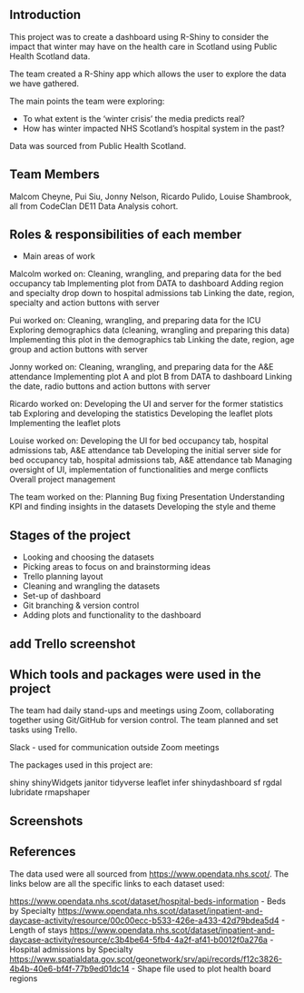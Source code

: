 

## Introduction

This project was to create a dashboard using R-Shiny to consider the impact that winter may have on the health care in Scotland using Public Health Scotland data.

The team created a R-Shiny app which allows the user to explore the data we have gathered.

The main points the team were exploring:
* To what extent is the ‘winter crisis’ the media predicts real?
* How has winter impacted NHS Scotland’s hospital system in the past?

Data was sourced from Public Health Scotland.

## Team Members

Malcom Cheyne, Pui Siu, Jonny Nelson, Ricardo Pulido, Louise Shambrook, all from CodeClan DE11 Data Analysis cohort.

## Roles & responsibilities of each member

* Main areas of work

Malcolm worked on:
Cleaning, wrangling, and preparing data for the bed occupancy tab
Implementing plot from DATA to dashboard
Adding region and specialty drop down to hospital admissions tab
Linking the date, region, specialty and action buttons with server

Pui worked on:
Cleaning, wrangling, and preparing data for the ICU
Exploring demographics data (cleaning, wrangling and preparing this data)
Implementing this plot in the demographics tab
Linking the date, region, age group and action buttons with server

Jonny worked on:
Cleaning, wrangling, and preparing data for the A&E attendance
Implementing plot A and plot B from DATA to dashboard
Linking the date, radio buttons and action buttons with server

Ricardo worked on:
Developing the UI and server for the former statistics tab
Exploring and developing the statistics
Developing the leaflet plots
Implementing the leaflet plots

Louise worked on:
Developing the UI for bed occupancy tab, hospital admissions tab, A&E attendance tab
Developing the initial server side for bed occupancy tab, hospital admissions tab, A&E attendance tab
Managing oversight of UI, implementation of functionalities and merge conflicts
Overall project management

The team worked on the:
Planning
Bug fixing
Presentation
Understanding KPI and finding insights in the datasets
Developing the style and theme

## Stages of the project

* Looking and choosing the datasets
* Picking areas to focus on and brainstorming ideas
* Trello planning layout
* Cleaning and wrangling the datasets  
* Set-up of dashboard
* Git branching & version control
* Adding plots and functionality to the dashboard

## add Trello screenshot

## Which tools and packages were used in the project

The team had daily stand-ups and meetings using Zoom, collaborating together using Git/GitHub for version control. The team planned and set tasks using Trello.

Slack - used for communication outside Zoom meetings

The packages used in this project are:

shiny
shinyWidgets
janitor
tidyverse
leaflet
infer
shinydashboard
sf
rgdal
lubridate
rmapshaper

## Screenshots
###

## References

The data used were all sourced from https://www.opendata.nhs.scot/. The links below are all the specific links to each dataset used:

https://www.opendata.nhs.scot/dataset/hospital-beds-information - Beds by Specialty
https://www.opendata.nhs.scot/dataset/inpatient-and-daycase-activity/resource/00c00ecc-b533-426e-a433-42d79bdea5d4 - Length of stays
https://www.opendata.nhs.scot/dataset/inpatient-and-daycase-activity/resource/c3b4be64-5fb4-4a2f-af41-b0012f0a276a - Hospital admissions by Specialty
https://www.spatialdata.gov.scot/geonetwork/srv/api/records/f12c3826-4b4b-40e6-bf4f-77b9ed01dc14 - Shape file used to plot health board regions
